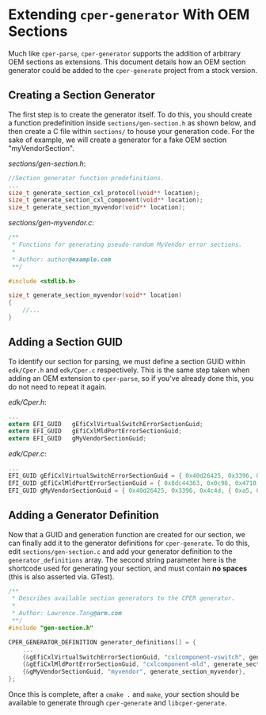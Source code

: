# Extending `cper-generator` With OEM Sections

Much like `cper-parse`, `cper-generator` supports the addition of arbitrary OEM
sections as extensions. This document details how an OEM section generator could
be added to the `cper-generate` project from a stock version.

## Creating a Section Generator

The first step is to create the generator itself. To do this, you should create
a function predefinition inside `sections/gen-section.h` as shown below, and
then create a C file within `sections/` to house your generation code. For the
sake of example, we will create a generator for a fake OEM section
"myVendorSection".

_sections/gen-section.h_:

```c
//Section generator function predefinitions.
...
size_t generate_section_cxl_protocol(void** location);
size_t generate_section_cxl_component(void** location);
size_t generate_section_myvendor(void** location);
```

_sections/gen-myvendor.c_:

```c
/**
 * Functions for generating pseudo-random MyVendor error sections.
 *
 * Author: author@example.com
 **/

#include <stdlib.h>

size_t generate_section_myvendor(void** location)
{
    //...
}
```

## Adding a Section GUID

To identify our section for parsing, we must define a section GUID within
`edk/Cper.h` and `edk/Cper.c` respectively. This is the same step taken when
adding an OEM extension to `cper-parse`, so if you've already done this, you do
not need to repeat it again.

_edk/Cper.h_:

```c
...
extern EFI_GUID   gEfiCxlVirtualSwitchErrorSectionGuid;
extern EFI_GUID   gEfiCxlMldPortErrorSectionGuid;
extern EFI_GUID   gMyVendorSectionGuid;
```

_edk/Cper.c_:

```c
...
EFI_GUID gEfiCxlVirtualSwitchErrorSectionGuid = { 0x40d26425, 0x3396, 0x4c4d, { 0xa5, 0xda, 0x3d, 0x47, 0x26, 0x3a, 0xf4, 0x25 }};
EFI_GUID gEfiCxlMldPortErrorSectionGuid = { 0x8dc44363, 0x0c96, 0x4710, { 0xb7, 0xbf, 0x04, 0xbb, 0x99, 0x53, 0x4c, 0x3f }};
EFI_GUID gMyVendorSectionGuid = { 0x40d26425, 0x3396, 0x4c4d, { 0xa5, 0xda, 0x3d, 0x47, 0x26, 0x3a, 0xf4, 0x25 }};
```

## Adding a Generator Definition

Now that a GUID and generation function are created for our section, we can
finally add it to the generator definitions for `cper-generate`. To do this,
edit `sections/gen-section.c` and add your generator definition to the
`generator_definitions` array. The second string parameter here is the shortcode
used for generating your section, and must contain **no spaces** (this is also
asserted via. GTest).

```c
/**
 * Describes available section generators to the CPER generator.
 *
 * Author: Lawrence.Tang@arm.com
 **/
#include "gen-section.h"

CPER_GENERATOR_DEFINITION generator_definitions[] = {
    ...
    {&gEfiCxlVirtualSwitchErrorSectionGuid, "cxlcomponent-vswitch", generate_section_cxl_component},
    {&gEfiCxlMldPortErrorSectionGuid, "cxlcomponent-mld", generate_section_cxl_component},
    {&gMyVendorSectionGuid, "myvendor", generate_section_myvendor},
};
```

Once this is complete, after a `cmake .` and `make`, your section should be
available to generate through `cper-generate` and `libcper-generate`.
